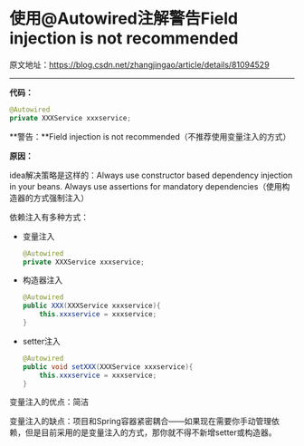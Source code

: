 # 使用@Autowired注解警告Field injection is not recommended

原文地址：https://blog.csdn.net/zhangjingao/article/details/81094529

---

**代码：**

```java
@Autowired
private XXXService xxxservice;
```



**警告：**Field injection is not recommended（不推荐使用变量注入的方式）



**原因：**

idea解决策略是这样的：Always use constructor based dependency injection in your beans. Always use assertions for mandatory dependencies（使用构造器的方式强制注入）



依赖注入有多种方式：

-   变量注入

    ```java
    @Autowired
    private XXXService xxxservice;
    ```

    

-   构造器注入

    ```java
    @Autowired
    public XXX(XXXService xxxservice){
        this.xxxservice = xxxservice;
    }
    ```

    

-   setter注入

    ```java
    @Autowired
    public void setXXX(XXXService xxxservice){
        this.xxxservice = xxxservice;
    }
    ```



变量注入的优点：简洁

变量注入的缺点：项目和Spring容器紧密耦合——如果现在需要你手动管理依赖，但是目前采用的是变量注入的方式，那你就不得不新增setter或构造器。